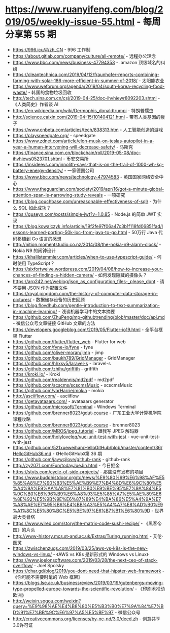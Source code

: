 # https://www.ruanyifeng.com/blog/2019/05/weekly-issue-55.html - 每周分享第 55 期

- https://996.icu/#/zh_CN - 996 工作制
- https://about.gitlab.com/company/culture/all-remote/ - 远程办公理念
- https://www.bbc.com/news/business-47794353 - .amazon 顶级域名的纠纷
- https://cleantechnica.com/2019/04/12/fraunhofer-reports-combining-farming-with-solar-186-more-efficient-in-summer-of-2018/ - 太阳能农业
- https://www.weforum.org/agenda/2019/04/south-korea-recycling-food-waste/ - 韩国的食物垃圾回收
- http://tech.sina.com.cn/csj/2019-04-25/doc-ihvhiewr8092203.shtml - 《人类简史》作者谈 AI
- https://en.wikipedia.org/wiki/Dermophis_donaldtrumpi - 特朗普蠕虫
- http://science.caixin.com/2019-04-15/101404121.html - 带有人类基因的猴子
- https://www.cnbeta.com/articles/tech/838313.htm - 人工智能创造的游戏
- https://playspeedgate.org/ - speedgate
- https://www.zdnet.com/article/elon-musk-on-teslas-autopilot-in-a-year-a-human-intervening-will-decrease-safety/ - 马斯克
- https://finance.sina.com.cn/blockchain/roll/2019-05-08/doc-ihvhiews0523701.shtml - 币安交易所
- https://insideevs.com/innolith-says-that-is-on-the-trail-of-1000-wh-kg-battery-energy-density/ - 一家德国公司
- https://www.bbc.com/news/technology-47974583 - 英国国家网络安全中心
- https://www.theguardian.com/society/2019/apr/16/got-a-minute-global-attention-span-is-narrowing-study-reveals - 一项研究
- https://blog.couchbase.com/unreasonable-effectiveness-of-sql/ - 为什么 SQL 如此成功？
- https://guseyn.com/posts/simple-jwt?v=1.0.85 - Node.js 的简单 JWT 实现
- https://blog.kowalczyk.info/article/19f2fe97f06a47c3b1f118fd06851fad/lessons-learned-porting-50k-loc-from-java-to-go.html - 50万行 Java 代码移植到 Go 语言的感想
- http://nition.momentstudio.co.nz/2014/08/the-nokia-n9-alarm-clock/ - Nokia N9 的闹钟设计
- https://khalilstemmler.com/articles/when-to-use-typescript-guide/ - 何时使用 TypeScript？
- https://sixfortwelve.wordpress.com/2019/04/06/how-to-increase-your-chances-of-finding-a-hidden-camera/ - 如何发现隐藏的摄像头？
- https://arp242.net/weblog/json_as_configuration_files-_please_dont - 请不要用 JSON 作为配置文件
- https://royal.pingdom.com/the-history-of-computer-data-storage-in-pictures/ - 数据储存设备的历史回顾
- https://blog.floydhub.com/gentle-introduction-to-text-summarization-in-machine-learning/ - 浅谈机器学习中的文本摘要
- https://github.com/ZhuPeng/mp-githubtrending/blob/master/doc/api.md - 微信公众号文章链接 GitHub 文章的方法
- https://developers.googleblog.com/2019/05/Flutter-io19.html - 全平台框架 Flutter
- https://github.com/flutter/flutter_web - Flutter for web
- https://github.com/fyne-io/fyne - fyne
- https://github.com/oliver-moran/jimp - jimp
- https://github.com/baukh789/GridManager - GridManager
- https://github.com/hhxsv5/laravel-s - laravel-s
- https://github.com/zhihu/griffith - griffith
- https://kroki.io/ - Kroki
- https://github.com/realdennis/md2pdf - md2pdf
- https://github.com/scscms/scscmsMusic - scscmsMusic
- https://github.com/varHarrie/mokia - mokia
- http://asciiflow.com/ - asciiflow
- https://getavataaars.com/ - avataaars generator
- https://github.com/microsoft/Terminal - Windows Terminal
- https://github.com/brenner8023/gdut-course - 广东工业大学计算机学院课程攻略
- https://github.com/brenner8023/gdut-course - brenner8023
- https://github.com/MROS/jpeg_tutorial - 跟我写 JPEG 解码器
- https://github.com/holylovelqq/vue-unit-test-with-jest - vue-unit-test-with-jest
- https://github.com/521xueweihan/HelloGitHub/blob/master/content/36/HelloGitHub36.md - 《HelloGitHub》第 36 期
- https://github.com/jaywcjlove/github-rank - github-rank
- http://zy2071.com/Fun/todayJueJin.html - 今日掘金
- https://styts.com/cycle-of-side-projects/ - 那些没有发布的项目
- https://www.buddhistdoor.org/tc/news/%E9%80%99%E6%98%AF%E5%85%A8%E7%90%83%E5%AE%B9%E7%B4%8D%E6%9C%80%E5%A4%9A%E9%AA%A8%E7%81%B0%E9%BE%95%E7%9A%84%E5%9C%B0%E6%96%B9%E6%A8%93%E5%85%A7%E5%AE%89%E6%8E%92%E5%9B%9E%E6%87%89%E4%BA%86%E5%A4%9A%E7%A8%AE%E7%95%B6%E4%BB%A3%E5%A4%A7%E8%AD%B0%E9%A1%8C%E5%80%BC%E5%BE%97%E6%B7%B1%E6%80%9D - 世界最大灵骨塔
- https://www.wired.com/story/the-matrix-code-sushi-recipe/ - 《黑客帝国》的片头
- http://www-history.mcs.st-and.ac.uk/Extras/Turing_running.html - 艾伦·图灵
- https://zwischenzugs.com/2019/03/25/aws-vs-k8s-is-the-new-windows-vs-linux/ - 《AWS vs K8s 是新形式的 Windows vs Linux》
- https://www.joelonsoftware.com/2019/03/28/the-next-ceo-of-stack-overflow/ - Joel Spolsky
- https://char.gd/blog/2019/you-dont-need-that-hipster-web-framework - 《你可能不需要时髦的 Web 框架》
- https://blogs.lse.ac.uk/businessreview/2019/03/19/gutenbergs-moving-type-propelled-europe-towards-the-scientific-revolution/ - 《印刷术推动欧洲》
- http://weixin.sogou.com/weixin?query=%E9%98%AE%E4%B8%80%E5%B3%B0%E7%9A%84%E7%BD%91%E7%BB%9C%E6%97%A5%E5%BF%97 - 微信公众号
- http://creativecommons.org/licenses/by-nc-nd/3.0/deed.zh - 创意共享3.0许可证